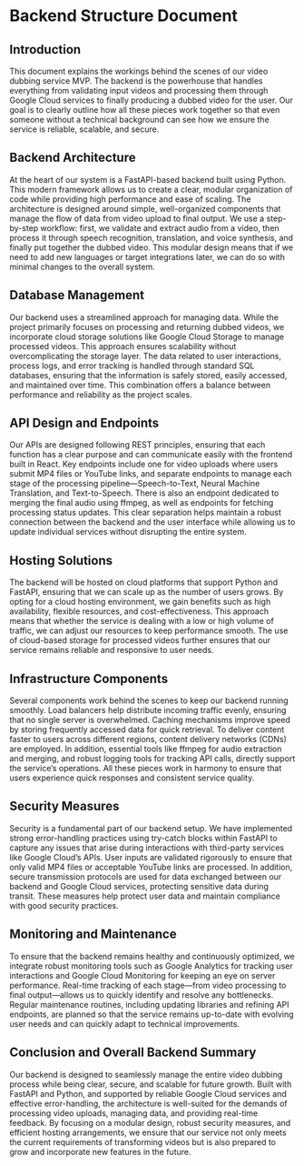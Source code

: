 # Backend Structure Document

## Introduction

This document explains the workings behind the scenes of our video dubbing service MVP. The backend is the powerhouse that handles everything from validating input videos and processing them through Google Cloud services to finally producing a dubbed video for the user. Our goal is to clearly outline how all these pieces work together so that even someone without a technical background can see how we ensure the service is reliable, scalable, and secure.

## Backend Architecture

At the heart of our system is a FastAPI-based backend built using Python. This modern framework allows us to create a clear, modular organization of code while providing high performance and ease of scaling. The architecture is designed around simple, well-organized components that manage the flow of data from video upload to final output. We use a step-by-step workflow: first, we validate and extract audio from a video, then process it through speech recognition, translation, and voice synthesis, and finally put together the dubbed video. This modular design means that if we need to add new languages or target integrations later, we can do so with minimal changes to the overall system.

## Database Management

Our backend uses a streamlined approach for managing data. While the project primarily focuses on processing and returning dubbed videos, we incorporate cloud storage solutions like Google Cloud Storage to manage processed videos. This approach ensures scalability without overcomplicating the storage layer. The data related to user interactions, process logs, and error tracking is handled through standard SQL databases, ensuring that the information is safely stored, easily accessed, and maintained over time. This combination offers a balance between performance and reliability as the project scales.

## API Design and Endpoints

Our APIs are designed following REST principles, ensuring that each function has a clear purpose and can communicate easily with the frontend built in React. Key endpoints include one for video uploads where users submit MP4 files or YouTube links, and separate endpoints to manage each stage of the processing pipeline—Speech-to-Text, Neural Machine Translation, and Text-to-Speech. There is also an endpoint dedicated to merging the final audio using ffmpeg, as well as endpoints for fetching processing status updates. This clear separation helps maintain a robust connection between the backend and the user interface while allowing us to update individual services without disrupting the entire system.

## Hosting Solutions

The backend will be hosted on cloud platforms that support Python and FastAPI, ensuring that we can scale up as the number of users grows. By opting for a cloud hosting environment, we gain benefits such as high availability, flexible resources, and cost-effectiveness. This approach means that whether the service is dealing with a low or high volume of traffic, we can adjust our resources to keep performance smooth. The use of cloud-based storage for processed videos further ensures that our service remains reliable and responsive to user needs.

## Infrastructure Components

Several components work behind the scenes to keep our backend running smoothly. Load balancers help distribute incoming traffic evenly, ensuring that no single server is overwhelmed. Caching mechanisms improve speed by storing frequently accessed data for quick retrieval. To deliver content faster to users across different regions, content delivery networks (CDNs) are employed. In addition, essential tools like ffmpeg for audio extraction and merging, and robust logging tools for tracking API calls, directly support the service’s operations. All these pieces work in harmony to ensure that users experience quick responses and consistent service quality.

## Security Measures

Security is a fundamental part of our backend setup. We have implemented strong error-handling practices using try-catch blocks within FastAPI to capture any issues that arise during interactions with third-party services like Google Cloud’s APIs. User inputs are validated rigorously to ensure that only valid MP4 files or acceptable YouTube links are processed. In addition, secure transmission protocols are used for data exchanged between our backend and Google Cloud services, protecting sensitive data during transit. These measures help protect user data and maintain compliance with good security practices.

## Monitoring and Maintenance

To ensure that the backend remains healthy and continuously optimized, we integrate robust monitoring tools such as Google Analytics for tracking user interactions and Google Cloud Monitoring for keeping an eye on server performance. Real-time tracking of each stage—from video processing to final output—allows us to quickly identify and resolve any bottlenecks. Regular maintenance routines, including updating libraries and refining API endpoints, are planned so that the service remains up-to-date with evolving user needs and can quickly adapt to technical improvements.

## Conclusion and Overall Backend Summary

Our backend is designed to seamlessly manage the entire video dubbing process while being clear, secure, and scalable for future growth. Built with FastAPI and Python, and supported by reliable Google Cloud services and effective error-handling, the architecture is well-suited for the demands of processing video uploads, managing data, and providing real-time feedback. By focusing on a modular design, robust security measures, and efficient hosting arrangements, we ensure that our service not only meets the current requirements of transforming videos but is also prepared to grow and incorporate new features in the future.
